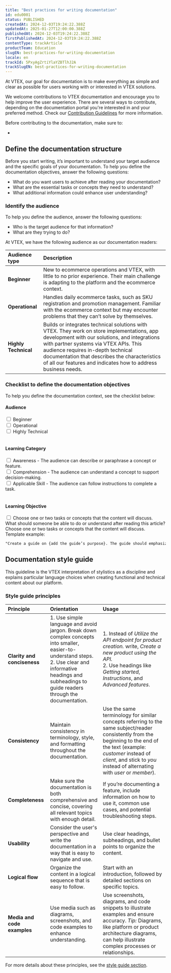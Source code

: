 ```yaml
---
title: "Best practices for writing documentation"
id: edu0001
status: PUBLISHED
createdAt: 2024-12-03T19:24:22.388Z
updatedAt: 2025-01-27T12:00:00.388Z
publishedAt: 2024-12-03T19:24:22.388Z
firstPublishedAt: 2024-12-03T19:24:22.388Z
contentType: trackArticle
productTeam: Education
slugEN: best-practices-for-writing-documentation
locale: en
trackId: 5PxyAgZrtiYlaYZBTlhJ2A
trackSlugEN: best-practices-for-writing-documentation
---
```


At VTEX, our goal for documentation is to make everything as simple and clear as possible for users working with or interested in VTEX solutions.

We welcome contributions to VTEX documentation and encourage you to help improve the user experience. There are several ways to contribute, depending on the documentation portal you're interested in and your preferred method. Check our [Contribution Guidelines](https://language-hub.netlify.app/docs/documentation/contribution-guidelines) for more information.

Before contributing to the documentation, make sure to:

-

## Define the documentation structure

Before you start writing, it’s important to understand your target audience and the specific goals of your documentation. To help you define the documentation objectives, answer the following questions:

- What do you want users to achieve after reading your documentation?
- What are the essential tasks or concepts they need to understand?
- What additional information could enhance user understanding?

### Identify the audience

To help you define the audience, answer the following questions:

- Who is the target audience for that information?
- What are they trying to do?

At VTEX, we have the following audience as our documentation readers:

| Audience type | Description   |
| :------------ | :------------ |
| **Beginner**  | New to ecommerce operations and VTEX, with little to no prior experience. Their main challenge is adapting to the platform and the ecommerce context. |
| **Operational**      | Handles daily ecommerce tasks, such as SKU registration and promotion management. Familiar with the ecommerce context but may encounter problems that they can’t solve by themselves. |
| **Highly Technical** | Builds or integrates technical solutions with VTEX. They work on store implementations, app development with our solutions, and integrations with partner systems via VTEX APIs. This audience requires in-depth technical documentation that describes the characteristics of all our features and indicates how to address business needs. |

### Checklist to define the documentation objectives

To help you define the documentation context, see the checklist below:

#### Audience

  <input type="checkbox" id="beginner" name="audience" value="Beginner">
  <label for="beginner">Beginner</label><br>
  <input type="checkbox" id="operational" name="audience" value="Operational">
  <label for="operational">Operational</label><br>
  <input type="checkbox" id="developer" name="audience" value="Developer">
  <label for="developer">Highly Technical</label><br><br>

#### Learning Category

  <input type="checkbox" id="awareness" name="learning_category" value="Awareness">
  <label for="awareness">Awareness - The audience can describe or paraphrase a concept or feature.</label><br>
  <input type="checkbox" id="comprehension" name="learning_category" value="Comprehension">
  <label for="comprehension">Comprehension - The audience can understand a concept to support decision-making.</label><br>
  <input type="checkbox" id="applicable_skill" name="learning_category" value="Applicable Skill">
  <label for="applicable_skill">Applicable Skill - The audience can follow instructions to complete a task.</label><br><br>

#### Learning Objective

  <input type="checkbox" id="tasks" name="learning_objective" value="tasks">
  <label for="tasks">Choose one or two tasks or concepts that the content will discuss.</label><br>
  What should someone be able to do or understand after reading this article? Choose one or two tasks or concepts that the content will discuss.
  Template example:
  
  ```md
  "Create a guide on {add the guide’s purpose}. The guide should emphasize clarity, structure, and user-friendliness. It's intended for {add the guide’s audience}."
  ```

## Documentation style guide

This guideline is the VTEX interpretation of stylistics as a discipline and explains particular language choices when creating functional and technical content about our platform.

### Style guide principles

| Principle  | Orientation  | Usage  |
| :--------- | :----------- | :----- |
| **Clarity and conciseness** | 1. Use simple language and avoid jargon. Break down complex concepts into smaller, easier-to-understand steps. <br> 2. Use clear and informative headings and subheadings to guide readers through the documentation.| 1. Instead of *Utilize the API endpoint for product creation.* write, *Create a new product using the API.* <br> 2. Use headings like *Getting started*, *Instructions*, and *Advanced features*.   |
| **Consistency**      | Maintain consistency in terminology, style, and formatting throughout the documentation. | Use the same terminology for similar concepts referring to the same subject/reader consistently from the beginning to the end of the text (example: *customer* instead of *client*, and stick to *you* instead of alternating with *user* or *member*).  |
| **Completeness**            | Make sure the documentation is both comprehensive and concise, covering all relevant topics with enough detail. | If you’re documenting a feature, include information on how to use it, common use cases, and potential troubleshooting steps. |
| **Usability**               | Consider the user's perspective and write the documentation in a way that is easy to navigate and use. | Use clear headings, subheadings, and bullet points to organize the content. |
| **Logical flow**            | Organize the content in a logical sequence that is easy to follow. | Start with an introduction, followed by detailed sections on specific topics. |
| **Media and code examples** | Use media such as diagrams, screenshots, and code examples to enhance understanding. | Use screenshots, diagrams, and code snippets to illustrate examples and ensure accuracy. *Tip:* Diagrams, like platform or product architecture diagrams, can help illustrate complex processes or relationships. |

For more details about these principles, see the [style guide section](LINK).
